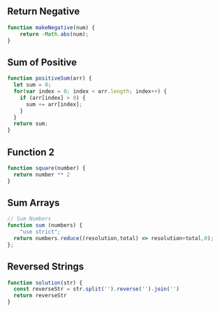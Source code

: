 ## Return Negative

```js
function makeNegative(num) {
    return -Math.abs(num);
}


```

## Sum of Positive

```js
function positiveSum(arr) {
  let sum = 0;
  for(var index = 0; index < arr.length; index++) {
    if (arr[index] > 0) {
      sum += arr[index];
    }
  }
  return sum;
}

```

## Function 2

```js
function square(number) {
  return number ** 2
}

```

## Sum Arrays

```js
// Sum Numbers
function sum (numbers) {
    "use strict";
  return numbers.reduce((resolution,total) => resolution+total,0);
};

```

## Reversed Strings

```js
function solution(str) {
  const reverseStr = str.split('').reverse('').join('')
  return reverseStr
}

```
